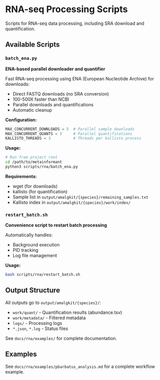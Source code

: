 # RNA-seq Processing Scripts

Scripts for RNA-seq data processing, including SRA download and quantification.

## Available Scripts

### `batch_ena.py`
**ENA-based parallel downloader and quantifier**

Fast RNA-seq processing using ENA (European Nucleotide Archive) for downloads:
- Direct FASTQ downloads (no SRA conversion)
- 100-500X faster than NCBI
- Parallel downloads and quantifications
- Automatic cleanup

**Configuration:**
```python
MAX_CONCURRENT_DOWNLOADS = 5  # Parallel sample downloads
MAX_CONCURRENT_QUANTS = 3     # Parallel quantifications
KALLISTO_THREADS = 3          # Threads per kallisto process
```

**Usage:**
```bash
# Run from project root
cd /path/to/metainformant
python3 scripts/rna/batch_ena.py
```

**Requirements:**
- wget (for downloads)
- kallisto (for quantification)
- Sample list in `output/amalgkit/{species}/remaining_samples.txt`
- Kallisto index in `output/amalgkit/{species}/work/index/`

### `restart_batch.sh`
**Convenience script to restart batch processing**

Automatically handles:
- Background execution
- PID tracking
- Log file management

**Usage:**
```bash
bash scripts/rna/restart_batch.sh
```

## Output Structure

All outputs go to `output/amalgkit/{species}/`:
- `work/quant/` - Quantification results (abundance.tsv)
- `work/metadata/` - Filtered metadata
- `logs/` - Processing logs
- `*.json`, `*.log` - Status files

See `docs/rna/examples/` for complete documentation.

## Examples

See `docs/rna/examples/pbarbatus_analysis.md` for a complete workflow example.

